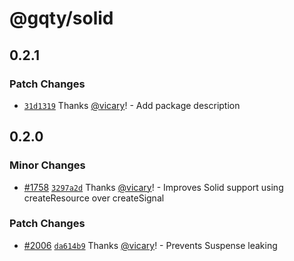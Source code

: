# @gqty/solid

## 0.2.1

### Patch Changes

- [`31d1319`](https://github.com/gqty-dev/gqty/commit/31d1319ffe18dc9ab16f22af7869f8b23ee075ac)
  Thanks [@vicary](https://github.com/vicary)! - Add package description

## 0.2.0

### Minor Changes

- [#1758](https://github.com/gqty-dev/gqty/pull/1758)
  [`3297a2d`](https://github.com/gqty-dev/gqty/commit/3297a2dbfd06a4952acef4cc7fab0d14a002b986)
  Thanks [@vicary](https://github.com/vicary)! - Improves Solid support using
  createResource over createSignal

### Patch Changes

- [#2006](https://github.com/gqty-dev/gqty/pull/2006)
  [`da614b9`](https://github.com/gqty-dev/gqty/commit/da614b91c89affbe90bfe6a36a6cef90144375b8)
  Thanks [@vicary](https://github.com/vicary)! - Prevents Suspense leaking
